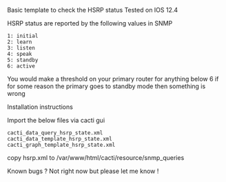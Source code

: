 Basic template to check the HSRP status 
Tested on IOS 12.4

HSRP status are reported by the following values in SNMP

```
1: initial
2: learn
3: listen
4: speak
5: standby
6: active
```

You would make a threshold on your primary router for anything below 6 if for some reason 
the primary goes to standby mode then something is wrong 

Installation instructions 

Import the below files via cacti gui
```
cacti_data_query_hsrp_state.xml
cacti_data_template_hsrp_state.xml
cacti_graph_template_hsrp_state.xml 
```

copy hsrp.xml to /var/www/html/cacti/resource/snmp_queries


Known bugs ?
Not right now but please let me know !


